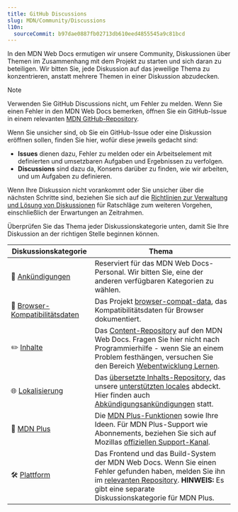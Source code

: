 ```yaml
---
title: GitHub Discussions
slug: MDN/Community/Discussions
l10n:
  sourceCommit: b97dae0887fb02713db610eed4855545a9c81bcd
---
```


In den MDN Web Docs ermutigen wir unsere Community, Diskussionen über Themen im Zusammenhang mit dem Projekt zu starten und sich daran zu beteiligen. Wir bitten Sie, jede Diskussion auf das jeweilige Thema zu konzentrieren, anstatt mehrere Themen in einer Diskussion abzudecken.

> [!NOTE]
> Verwenden Sie GitHub Discussions nicht, um Fehler zu melden.
> Wenn Sie einen Fehler in den MDN Web Docs bemerken, öffnen Sie ein GitHub-Issue in einem relevanten [MDN GitHub-Repository](/de/docs/MDN/Community/Our_repositories).

Wenn Sie unsicher sind, ob Sie ein GitHub-Issue oder eine Diskussion eröffnen sollen, finden Sie hier, wofür diese jeweils gedacht sind:

- **Issues** dienen dazu, Fehler zu melden oder ein Arbeitselement mit definierten und umsetzbaren Aufgaben und Ergebnissen zu verfolgen.
- **Discussions** sind dazu da, Konsens darüber zu finden, wie wir arbeiten, und um Aufgaben zu definieren.

Wenn Ihre Diskussion nicht vorankommt oder Sie unsicher über die nächsten Schritte sind, beziehen Sie sich auf die [Richtlinien zur Verwaltung und Lösung von Diskussionen](/de/docs/MDN/Community/Discussions/Managing_and_resolving_discussions) für Ratschläge zum weiteren Vorgehen, einschließlich der Erwartungen an Zeitrahmen.

Überprüfen Sie das Thema jeder Diskussionskategorie unten, damit Sie Ihre Diskussion an der richtigen Stelle beginnen können.

| Diskussionskategorie                   | Thema                                                                                                                                                                                                                 |
| -------------------------------------- | --------------------------------------------------------------------------------------------------------------------------------------------------------------------------------------------------------------------- |
| 📣 [Ankündigungen][announcements]      | Reserviert für das MDN Web Docs-Personal. Wir bitten Sie, eine der anderen verfügbaren Kategorien zu wählen.                                                                                                          |
| 🔮 [Browser-Kompatibilitätsdaten][bcd] | Das Projekt [browser-compat-data][bcd-repo], das Kompatibilitätsdaten für Browser dokumentiert.                                                                                                                       |
| ✏️ [Inhalte][content]                  | Das [Content-Repository][content-repo] auf den MDN Web Docs. Fragen Sie hier nicht nach Programmierhilfe - wenn Sie an einem Problem festhängen, versuchen Sie den Bereich [Webentwicklung Lernen][learn-web-dev].    |
| 🌐 [Lokalisierung][localization]       | Das [übersetzte Inhalts-Repository][translated-content], das unsere [unterstützten locales][locales] abdeckt. Hier finden auch [Abkündigungsankündigungen][macro-deprecation] statt.                                  |
| 👾 [MDN Plus][mdn-plus]                | Die [MDN Plus-Funktionen][mdn-plus-feature] sowie Ihre Ideen. Für MDN Plus-Support wie Abonnements, beziehen Sie sich auf Mozillas [offiziellen Support-Kanal][mdn-plus-support].                                     |
| 🛠️ [Plattform][platform]               | Das Frontend und das Build-System der MDN Web Docs. Wenn Sie einen Fehler gefunden haben, melden Sie ihn im [relevanten Repository][mdn-repos]. **HINWEIS:** Es gibt eine separate Diskussionskategorie für MDN Plus. |

[announcements]: https://github.com/orgs/mdn/discussions/categories/announcements
[bcd]: https://github.com/orgs/mdn/discussions/categories/browser-compatibility-data
[bcd-repo]: https://github.com/mdn/browser-compat-data
[content]: https://github.com/orgs/mdn/discussions/categories/content
[content-repo]: https://github.com/mdn/content
[learn-web-dev]: /de/docs/Learn_web_development
[localization]: https://github.com/orgs/mdn/discussions/categories/localization
[translated-content]: https://github.com/mdn/translated-content/
[locales]: https://github.com/mdn/translated-content/#locales
[macro-deprecation]: https://github.com/orgs/mdn/discussions/67
[mdn-plus]: https://github.com/orgs/mdn/discussions/categories/mdn-plus
[mdn-plus-feature]: /en-US/plus
[mdn-plus-support]: https://support.mozilla.org/en-US/products/mdn-plus
[platform]: https://github.com/orgs/mdn/discussions/categories/platform
[mdn-repos]: /de/docs/MDN/Community/Our_repositories
